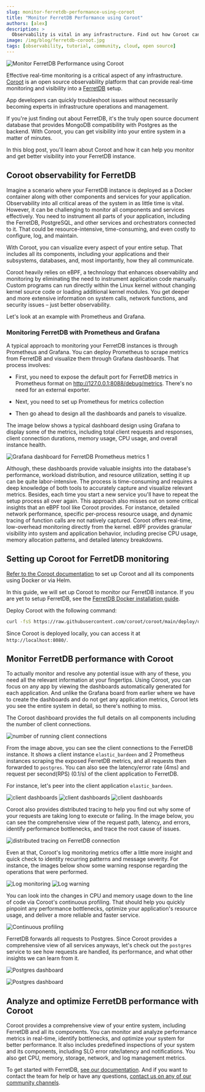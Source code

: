 ```yaml
---
slug: monitor-ferretdb-performance-using-coroot
title: "Monitor FerretDB Performance using Coroot"
authors: [alex]
description: >
  Observability is vital in any infrastructure. Find out how Coroot can provide real-time monitoring and visibility into a FerretDB setup.
image: /img/blog/ferretdb-coroot.jpg
tags: [observability, tutorial, community, cloud, open source]
---
```


![Monitor FerretDB Performance using Coroot](/img/blog/ferretdb-coroot.jpg)

Effective real-time monitoring is a critical aspect of any infrastructure.
[Coroot](https://coroot.com/) is an open source observability platform that can provide real-time monitoring and visibility into a [FerretDB](https://www.ferretdb.com/) setup.

<!--truncate-->

App developers can quickly troubleshoot issues without necessarily becoming experts in infrastructure operations and management.

If you're just finding out about FerretDB, it's the truly open source document database that provides MongoDB compatibility with Postgres as the backend.
With Coroot, you can get visibility into your entire system in a matter of minutes.

In this blog post, you'll learn about Coroot and how it can help you monitor and get better visibility into your FerretDB instance.

## Coroot observability for FerretDB

Imagine a scenario where your FerretDB instance is deployed as a Docker container along with other components and services for your application.
Observability into all critical areas of the system in as little time is vital.
However, it can be challenging to monitor all components and services effectively.
You need to instrument all parts of your application, including the FerretDB, PostgreSQL, and other services and orchestrators connected to it.
That could be resource-intensive, time-consuming, and even costly to configure, log, and maintain.

With Coroot, you can visualize every aspect of your entire setup.
That includes all its components, including your applications and their subsystems, databases, and, most importantly, how they all communicate.

Coroot heavily relies on eBPF, a technology that enhances observability and monitoring by eliminating the need to instrument application code manually.
Custom programs can run directly within the Linux kernel without changing kernel source code or loading additional kernel modules.
You get deeper and more extensive information on system calls, network functions, and security issues – just better observability.

Let's look at an example with Prometheus and Grafana.

### Monitoring FerretDB with Prometheus and Grafana

A typical approach to monitoring your FerretDB instances is through Prometheus and Grafana.
You can deploy Prometheus to scrape metrics from FerretDB and visualize them through Grafana dashboards.
That process involves:

- First, you need to expose the default port for FerretDB metrics in Prometheus format on http://127.0.0.1:8088/debug/metrics.
  There's no need for an external exporter.

- Next, you need to set up Prometheus for metrics collection

- Then go ahead to design all the dashboards and panels to visualize.

The image below shows a typical dashboard design using Grafana to display some of the metrics, including total client requests and responses, client connection durations, memory usage, CPU usage, and overall instance health.

![Grafana dashboard for FerretDB Prometheus metrics 1](/img/blog/ferretdb-coroot/grafana-prometheus.png)

Although, these dashboards provide valuable insights into the database's performance, workload distribution, and resource utilization, setting it up can be quite labor-intensive.
The process is time-consuming and requires a deep knowledge of both tools to accurately capture and visualize relevant metrics.
Besides, each time you start a new service you'll have to repeat the setup process all over again.
This approach also misses out on some critical insights that an eBPF tool like Coroot provides.
For instance, detailed network performance, specific per-process resource usage, and dynamic tracing of function calls are not natively captured.
Coroot offers real-time, low-overhead monitoring directly from the kernel.
eBPF provides granular visibility into system and application behavior, including precise CPU usage, memory allocation patterns, and detailed latency breakdowns.

## Setting up Coroot for FerretDB monitoring

[Refer to the Coroot documentation](https://coroot.com/docs) to set up Coroot and all its components using Docker or via Helm.

In this guide, we will set up Coroot to monitor our FerretDB instance.
If you are yet to setup FerretDB, see the [FerretDB Docker installation guide](https://docs.ferretdb.io/quickstart-guide/docker/).

Deploy Coroot with the following command:

```sh
curl -fsS https://raw.githubusercontent.com/coroot/coroot/main/deploy/docker-compose.yaml | docker compose -f - up -d
```

Since Coroot is deployed locally, you can access it at `http://localhost:8080/`.

## Monitor FerretDB performance with Coroot

To actually monitor and resolve any potential issue with any of these, you need all the relevant information at your fingertips.
Using Coroot, you can focus on any app by viewing the dashboards automatically generated for each application.
And unlike the Grafana board from earlier where we have to create the dashboards and do not get any application metrics,
Coroot lets you see the entire system in detail, so there's nothing to miss.

The Coroot dashboard provides the full details on all components including the number of client connections.

![number of running client connections](/img/blog/ferretdb-coroot/client-connection.png)

From the image above, you can see the client connections to the FerretDB instance.
It shows a client instance `elastic_bardeen` and 2 Prometheus instances scraping the exposed FerretDB metrics, and all requests then forwarded to `postgres`.
You can also see the latency/error rate (4ms) and request per second(RPS) (0.1/s) of the client application to FerretDB.

For instance, let's peer into the client application `elastic_bardeen`.

![client dashboards](/img/blog/ferretdb-coroot/client-dashboard-1.png)
![client dashboards](/img/blog/ferretdb-coroot/client-dashboard-2.png)
![client dashboards](/img/blog/ferretdb-coroot/client-dashboard-3.png)

Coroot also provides distributed tracing to help you find out why some of your requests are taking long to execute or failing.
In the image below, you can see the comprehensive view of the request path, latency, and errors, identify performance bottlenecks, and trace the root cause of issues.

![distributed tracing on FerretDB connection](/img/blog/ferretdb-coroot/distributed-tracing.png)

Even at that, Coroot's log monitoring metrics offer a little more insight and quick check to identity recurring patterns and message severity.
For instance, the images below show some warning response regarding the operations that were performed.

![Log monitoring](/img/blog/ferretdb-coroot/log-monitoring.png)
![Log warning](/img/blog/ferretdb-coroot/log-warning.png)

You can look into the changes in CPU and memory usage down to the line of code via Coroot's continuous profiling.
That should help you quickly pinpoint any performance bottlenecks, optimize your application's resource usage, and deliver a more reliable and faster service.

![Continuous profiling](/img/blog/ferretdb-coroot/continuous-profiling.png)

FerretDB forwards all requests to Postgres.
Since Coroot provides a comprehensive view of all services anyways, let's check out the `postgres` service to see how requests are handled, its performance, and what other insights we can learn from it.

![Postgres dashboard](/img/blog/ferretdb-coroot/postgres-metrics-1.png)

![Postgres dashboard](/img/blog/ferretdb-coroot/postgres-metrics-2.png)

## Analyze and optimize FerretDB performance with Coroot

Coroot provides a comprehensive view of your entire system, including FerretDB and all its components.
You can monitor and analyze performance metrics in real-time, identify bottlenecks, and optimize your system for better performance.
It also includes predefined inspections of your system and its components, including SLO error rate/latency and notifications.
You also get CPU, memory, storage, network, and log management metrics.

To get started with FerretDB, [see our documentation](https://docs.ferretdb.io/).
And if you want to contact the team for help or have any questions, [contact us on any of our community channels](https://docs.ferretdb.io/#community).
